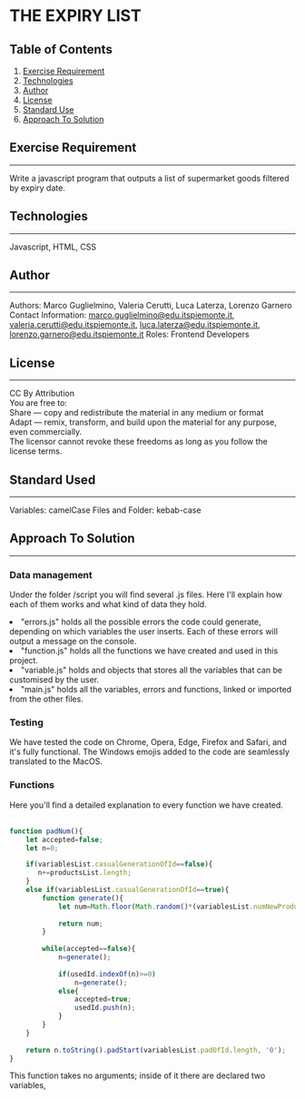 # THE EXPIRY LIST

## Table of Contents
1. [Exercise Requirement](#exercise-requirement)
2. [Technologies](#technologies)
3. [Author](#author)
4. [License](#license)
5. [Standard Use](#standard-use)
6. [Approach To Solution](#approach-to-solution)

## Exercise Requirement
***
Write a javascript program that outputs a list of supermarket goods filtered by expiry date.

## Technologies
***
Javascript, HTML, CSS

## Author
***
Authors: Marco Guglielmino, Valeria Cerutti, Luca Laterza, Lorenzo Garnero
Contact Information: marco.guglielmino@edu.itspiemonte.it, valeria.cerutti@edu.itspiemonte.it, luca.laterza@edu.itspiemonte.it, lorenzo.garnero@edu.itspiemonte.it
Roles: Frontend Developers

## License
***
CC By Attribution  
You are free to:  
Share — copy and redistribute the material in any medium or format  
Adapt — remix, transform, and build upon the material for any purpose, even commercially.  
The licensor cannot revoke these freedoms as long as you follow the license terms.

## Standard Used
***
Variables: camelCase
Files and Folder: kebab-case

## Approach To Solution
***
### Data management 
Under the folder /script you will find several .js files. Here I'll explain how each of them works and what kind of data they hold.
<li> "errors.js" holds all the possible errors the code could generate, depending on which variables the user inserts. Each of these errors will output a message on the console.
<li> "function.js" holds all the functions we have created and used in this project.
<li> "variable.js" holds and objects that stores all the variables that can be customised by the user.
<li> "main.js" holds all the variables, errors and functions, linked or imported from the other files. 

### Testing
We have tested the code on Chrome, Opera, Edge, Firefox and Safari, and it's fully functional. The Windows emojis added to the code are seamlessly translated to the MacOS.

### Functions
Here you'll find a detailed explanation to every function we have created. 
<br> <br>
```javascript
function padNum(){
    let accepted=false;
    let n=0;

    if(variablesList.casualGenerationOfId==false){
       n+=productsList.length;
    }
    else if(variablesList.casualGenerationOfId==true){
        function generate(){
            let num=Math.floor(Math.random()*(variablesList.numNewProducts*variablesList.weeksUntilEnd)+0);
    
            return num;
        }
        
        while(accepted==false){
            n=generate();
    
            if(usedId.indexOf(n)>=0)
                n=generate();
            else{
                accepted=true;
                usedId.push(n);
            }
        }    
    }
    
    return n.toString().padStart(variablesList.padOfId.length, '0');
}
```
This function takes no arguments; inside of it there are declared two variables, 